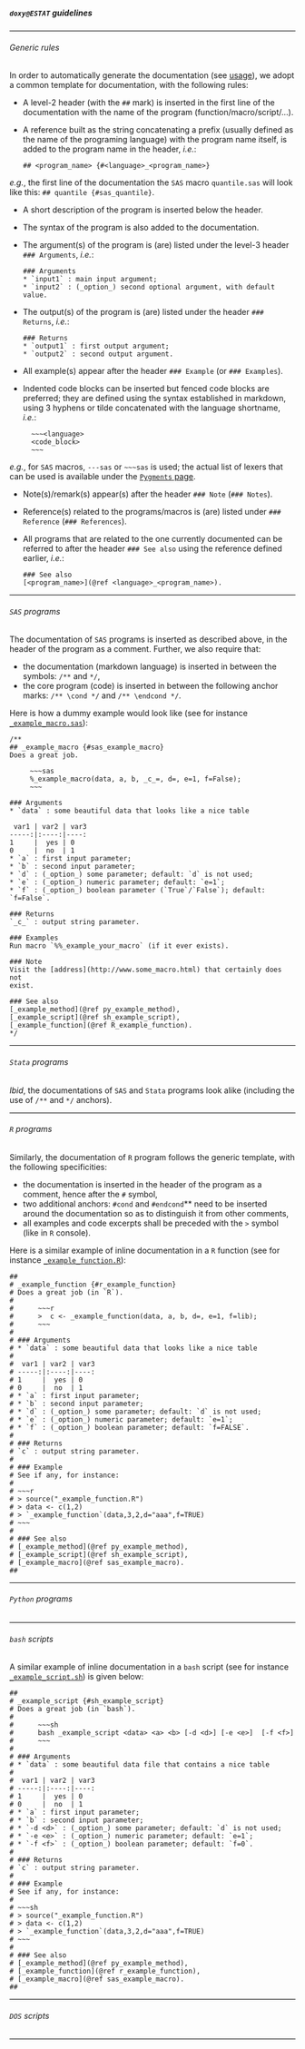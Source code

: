 ##### `doxy@ESTAT` guidelines

<hr size="5" style="color:black;background-color:black;" />

###### <a name="Generic_rules"></a>Generic rules

In order to automatically generate the documentation (see  [usage](usage.md)), we adopt a common template for documentation, with the following rules:
* A level-2 header (with the `##` mark) is inserted in the first line of the documentation with the name of the program (function/macro/script/...).
* A reference built as the string concatenating a prefix (usually defined as the name of the programing language) with the program name itself, is added to the program name in the header, _i.e._:

	~~~
	## <program_name> {#<language>_<program_name>}
	~~~
_e.g._,  the first line of the documentation the `SAS` macro  `quantile.sas` will look like this: `## quantile {#sas_quantile}`.
* A short description of the program is inserted below the header.
* The syntax of the program is also added to the documentation.
* The argument(s) of the program is (are) listed under the level-3 header `### Arguments`, _i.e._:

	~~~
	### Arguments
	* `input1` : main input argument;
	* `input2` : (_option_) second optional argument, with default value.
	~~~
* The output(s) of the program is (are) listed under the header `### Returns`, _i.e._:

	~~~
	### Returns
	* `output1` : first output argument;
	* `output2` : second output argument.
	~~~
* All example(s) appear after the header `### Example` (or `### Examples`).
* Indented code blocks can be inserted but fenced code blocks are preferred; they are defined using the syntax established in markdown, using 3 hyphens or tilde concatenated with the language shortname, _i.e._:

	~~~
	  ~~~<language>
	  <code_block>
	  ~~~
	~~~
_e.g._,  for `SAS` macros, `---sas` or  `~~~sas` is used; the actual list of lexers that can be used is available under the [`Pygments` page](http://pygments.org/docs/lexers/#lexer-for-sas).
* Note(s)/remark(s) appear(s) after the header `### Note` (`### Notes`).
* Reference(s) related to the programs/macros is (are) listed under `### Reference` (`### References`).
* All programs that are related to the one currently documented can be referred to after the header `### See also` using the reference defined earlier, _i.e._:

	~~~
	### See also
	[<program_name>](@ref <language>_<program_name>).
	~~~

<hr size="5" style="color:black;background-color:black;" />

###### <a name="SAS_rules"></a>`SAS` programs

The documentation of `SAS` programs is inserted as described above, in the header of the program as a comment. Further, we also require that:
* the documentation (markdown language) is inserted in between the symbols: `/**` and `*/`,
* the core program (code) is inserted in between the following anchor marks: `/** \cond */`
and `/** \endcond */`.

Here is how a dummy example would look like  (see for instance [`_example_macro.sas`](https://github.com/gjacopo/bodylanguage/blob/master/doxy/tests/idir1/_example_macro.sas)): 

~~~
/**
## _example_macro {#sas_example_macro}
Does a great job.

     ~~~sas
     %_example_macro(data, a, b, _c_=, d=, e=1, f=False);
     ~~~

### Arguments
* `data` : some beautiful data that looks like a nice table

 var1 | var2 | var3 
-----:|:----:|----:
1     |  yes | 0
0     |  no  | 1
* `a` : first input parameter;
* `b` : second input parameter;
* `d` : (_option_) some parameter; default: `d` is not used;
* `e` : (_option_) numeric parameter; default: `e=1`;
* `f` : (_option_) boolean parameter (`True`/`False`); default: `f=False`.

### Returns
`_c_` : output string parameter.

### Examples
Run macro `%%_example_your_macro` (if it ever exists).

### Note
Visit the [address](http://www.some_macro.html) that certainly does not
exist.

### See also
[_example_method](@ref py_example_method), 
[_example_script](@ref sh_example_script), 
[_example_function](@ref R_example_function).
*/ 
~~~

<hr size="5" style="color:black;background-color:black;" />

###### <a name="Stata_rules"></a>`Stata` programs

_Ibid_, the documentations of `SAS` and `Stata` programs look alike (including the use of `/**` and `*/` anchors).

<hr size="5" style="color:black;background-color:black;" />

###### <a name="R_rules"></a>`R` programs

Similarly, the documentation of `R` program follows the generic template, with the following specificities:
* the documentation is inserted in the header of the program as a comment, hence after the `#` symbol,
* two additional anchors: `#cond` and `#endcond`** need to be inserted around the documentation so as to distinguish it from other comments, 
* all examples and code excerpts shall be preceded with the `>` symbol (like in `R` console).

Here is a similar example of inline documentation in a `R` function (see for instance [`_example_function.R`](https://github.com/gjacopo/bodylanguage/blob/master/doxy/tests/idir1/_example_function.R)):

~~~
## 
# _example_function {#r_example_function}
# Does a great job (in `R`).
# 
#      ~~~r
#      >  c <- _example_function(data, a, b, d=, e=1, f=lib);
#      ~~~
# 
# ### Arguments
# * `data` : some beautiful data that looks like a nice table
# 
#  var1 | var2 | var3 
# -----:|:----:|----:
# 1     |  yes | 0
# 0     |  no  | 1
# * `a` : first input parameter;
# * `b` : second input parameter;
# * `d` : (_option_) some parameter; default: `d` is not used;
# * `e` : (_option_) numeric parameter; default: `e=1`;
# * `f` : (_option_) boolean parameter; default: `f=FALSE`.
#
# ### Returns
# `c` : output string parameter.
# 
# ### Example
# See if any, for instance:
#
# ~~~r
# > source("_example_function.R")
# > data <- c(1,2)
# > `_example_function`(data,3,2,d="aaa",f=TRUE)
# ~~~
#
# ### See also
# [_example_method](@ref py_example_method), 
# [_example_script](@ref sh_example_script), 
# [_example_macro](@ref sas_example_macro).
##
~~~

<hr size="5" style="color:black;background-color:black;" />

###### <a name="Python_rules"></a>`Python` programs

<hr size="5" style="color:black;background-color:black;" />

###### <a name="bash_rules"></a>`bash` scripts

A similar example of inline documentation in a `bash` script (see for instance [`_example_script.sh`](https://github.com/gjacopo/bodylanguage/blob/master/doxy/tests/idir1/_example_script.sh)) is given below:

~~~
## 
# _example_script {#sh_example_script}
# Does a great job (in `bash`).
# 
#      ~~~sh
#      bash _example_script <data> <a> <b> [-d <d>] [-e <e>]  [-f <f>]
#      ~~~
# 
# ### Arguments
# * `data` : some beautiful data file that contains a nice table
# 
#  var1 | var2 | var3 
# -----:|:----:|----:
# 1     |  yes | 0
# 0     |  no  | 1
# * `a` : first input parameter;
# * `b` : second input parameter;
# * `-d <d>` : (_option_) some parameter; default: `d` is not used;
# * `-e <e>` : (_option_) numeric parameter; default: `e=1`;
# * `-f <f>` : (_option_) boolean parameter; default: `f=0`.
#
# ### Returns
# `c` : output string parameter.
# 
# ### Example
# See if any, for instance:
#
# ~~~sh
# > source("_example_function.R")
# > data <- c(1,2)
# > `_example_function`(data,3,2,d="aaa",f=TRUE)
# ~~~
#
# ### See also
# [_example_method](@ref py_example_method), 
# [_example_function](@ref r_example_function), 
# [_example_macro](@ref sas_example_macro).
##
~~~

<hr size="5" style="color:black;background-color:black;" />

###### <a name="DOS_rules"></a>`DOS` scripts

<hr size="5" style="color:black;background-color:black;" />
